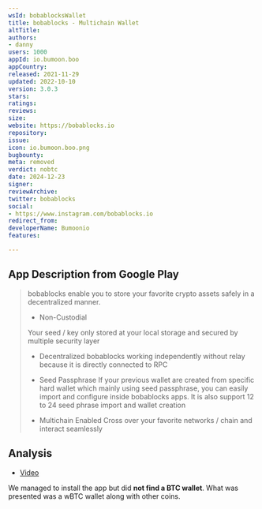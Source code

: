 ```yaml
---
wsId: bobablocksWallet
title: bobablocks - Multichain Wallet
altTitle: 
authors:
- danny
users: 1000
appId: io.bumoon.boo
appCountry: 
released: 2021-11-29
updated: 2022-10-10
version: 3.0.3
stars: 
ratings: 
reviews: 
size: 
website: https://bobablocks.io
repository: 
issue: 
icon: io.bumoon.boo.png
bugbounty: 
meta: removed
verdict: nobtc
date: 2024-12-23
signer: 
reviewArchive: 
twitter: bobablocks
social:
- https://www.instagram.com/bobablocks.io
redirect_from: 
developerName: Bumoonio
features: 

---
```


## App Description from Google Play

> bobablocks enable you to store your favorite crypto assets safely in a decentralized manner.
>
> - Non-Custodial
>
> Your seed / key only stored at your local storage and secured by multiple security layer
>
> - Decentralized
bobablocks working independently without relay because it is directly connected to RPC
>
> - Seed Passphrase
> If your previous wallet are created from specific hard wallet which mainly using seed passphrase, you can easily import and configure inside bobablocks apps. It is also support 12 to 24 seed phrase import and wallet creation
>
> - Multichain Enabled
> Cross over your favorite networks / chain and interact seamlessly

## Analysis 

- [Video](https://twitter.com/BitcoinWalletz/status/1696834018619142398)

We managed to install the app but did **not find a BTC wallet**. What was presented was a wBTC wallet along with other coins. 

